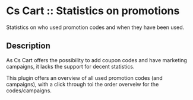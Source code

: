 # Cs Cart :: Statistics on promotions
Statistics on who used promotion codes and when they have been used.

## Description
As Cs Cart offers the possibility to add coupon codes and have marketing campaigns,
it lacks the support for decent statistics.

This plugin offers an overview of all used promotion codes (and campaigns), with a click through
toi the order overveiw for the codes/campaigns.
